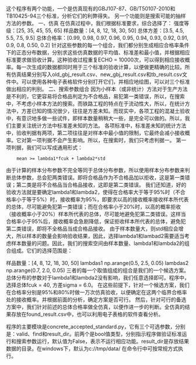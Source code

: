 这个程序有两个功能，一个是仿真现有的GBJ107-87、GB/T50107-2010和TB10425-94三个标准，分析它们的利弊得失。
另一个功能则是搜索可能的抽样方法的参数。
一、仿真
在仿真过程中，我们根据标准要求，综合选择了：
强度等级：[25, 35, 45, 55, 65]
样品数量：[4, 8, 12, 18, 30, 50]
总体方差：[3.5, 4.5, 5.5, 7.5, 9.5]
总体合格率：[0.99, 0.98, 0.97, 0.96, 0.95, 0.94, 0.93, 0.92, 0.91, 0.9, 0.8, 0.50, 0.2]
针对这些参数的每一个组合，我们都分别生成相应合格率条件下的正态分布数据，分别求这些仿真数据的平均值、标准差和最小值，并根据相应标准要求做验收计算。这种验收过程重复ECHO = 10000次，可以得到相应接收概率。每一次生成的数据都同时用于三个标准的验收计算，以便做更精确的比较。所有仿真结果分别写入old_gbj_result.csv、new_gbj_result.csv和tb_result.csv文件中。可以使用各种电子表格软件分别打开它们，并相应地绘图，可以对三个标准做出相应的判别。
二、搜索参数组合
因为小样本（或非统计）方法对于生产方法是不利的，它更容易将合格品判定为不合格品，易犯第一类错误，所以，在搜索中，不考虑小样本方法的搜索。而铁路工程的特点在于流动性大，所以，在统计方法中，方差已知的情况很少，往往是方差未知。而现实中，各项工程的混凝土验收中，有意识地多做一些试件，即样本数量稍稍大一些，是完全可以做的。所以，我们主要关注统计方法中标准差未知的方法。
各项标准中，标准差未知的统计方法中，验收判据有两项，第二项往往是对样本中最小值的限制，它最终会减小接收概率。它对第一项判据不会产生影响。所以，在搜索时，我们只考虑判据一。
第一项判据，我们可以写成通用形式：

        mean >= lambda1*fcuk + lambda2*std

由于计算的样本分布参数不完全等同于总体分布参数，所以使用样本分布参数来判断总体参数，总会犯两类错误。即将合格品作为不合格品加以拒收，这是第一类错误；第二类是将不合格品当合格品接收，这即是第二类错误。
我们还知道，好的验收方法就是要确定lambda1和lambda2，使得在合格率大于等于95%时（不合格率小于等于5%）时，接收概率为95%，即要求以高的接收概率接收样本所代表的总体，尽可能避免犯第一类错误；而在合格率小于20%时，以高的概率拒收（接收概率小于20%）样本所代表的总体，尽可能地避免犯第二类错误。这样当合格率小于95%后，接收概率会急剧降低，保证拒收样本所代表的总体，避免犯第二类错误，即将不全格品当成合格品接收。
由于样本数量大，则std相应会增大，所以样本的数量会影响验收结果，因此，选择lambda1和lambad2需要适当考虑样本数量的问题。因此，我们的搜索空间由样本数量、lambda1和lambda2的组合组成。它们的选择范围是：

样品数量：[4, 8, 12, 18, 30, 50]
lambdas1 np.arange(0.5, 2.5, 0.05)
lambdas2 np.arange(0.7, 2.0, 0.05)
三者的每一个取值组成的组合是我们的一个候选方案。
总体分布的参数对于lambda1和lambda2没有影响，我们任意选择即可。程序中，选择总体fcuk = 40, 方差sigma = 6.0。
在这些前提下，针对一个候选方案，我们在合格率分别是95%和80%时做一万次仿真验收，以便确定在这两个临界合格率处的接收概率。并根据前面的分析，确定方案是否可行。
然后，针对可行的备选方案中，我们针对前述的总体合格率做全仿真，以便作进一步的判断。全仿真的结果存放在found_result.csv中，也可以利用电子表格的软件查看分析。

程序的主要模块是concrete_accepted_standard.py，它有三个可选参数，分别是：valid、find和result_dir。前两个是bool值类型，分别指示程序做验证标准运行和搜索参数运行，默认值为False，表示不运行相应功能。result_dir是存放结果数据的目录。在windows下，默认为c://tmp/data/
在命令行中可按常规方式执行。
